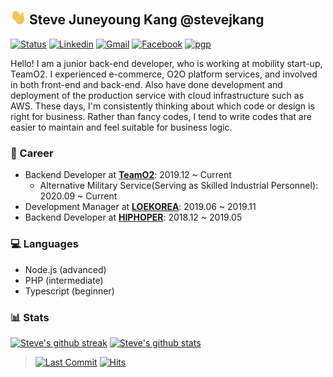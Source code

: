 ## <img src="./assets/waving.gif" width="25px"> Steve Juneyoung Kang @stevejkang

[![Status](https://img.shields.io/badge/status-employed%20-brightgreen.svg)](https://github.com/stevejkang)
[![Linkedin](https://img.shields.io/badge/-iam--stevejkang-blue?style=flat&logo=Linkedin&logoColor=white&link=https://www.linkedin.com/in/iam-stevejkang/)](https://www.linkedin.com/in/iam-stevejkang/)
[![Gmail](https://img.shields.io/badge/-iam@juneyoung.io-d14836?style=flat&logo=Gmail&logoColor=white&link=mailto:iam@juneyoung.io)](mailto:iam@juneyoung.io)
[![Facebook](https://img.shields.io/badge/-stevejkang-1877f2?style=flat&logo=facebook&logoColor=white&link=https://www.facebook.com/stevejkang)](https://www.facebook.com/stevejkang)
[![pgp](https://img.shields.io/keybase/pgp/stevejkang?style=flat&labelColor=313131&color=313131)](https://keybase.io/stevejkang/pgp_keys.asc)

Hello! I am a junior back-end developer, who is working at mobility start-up, TeamO2. I experienced e-commerce, O2O platform services, and involved in both front-end and back-end. Also have done development and deployment of the production service with cloud infrastructure such as AWS. These days, I'm consistently thinking about which code or design is right for business. Rather than fancy codes, I tend to write codes that are easier to maintain and feel suitable for business logic.

### 💼 Career
- Backend Developer at [**TeamO2**](https://carmore.kr/): 2019.12 ~ Current
  - Alternative Military Service(Serving as Skilled Industrial Personnel): 2020.09 ~ Current
- Development Manager at [**LOEKOREA**](http://loekorea.com/): 2019.06 ~ 2019.11
- Backend Developer at [**HIPHOPER**](https://www.hiphoper.com/): 2018.12 ~ 2019.05

### 💻 Languages
- Node.js (advanced)
- PHP (intermediate)
- Typescript (beginner)

### 📊 Stats
[![Steve's github streak](https://github-readme-streak-stats.herokuapp.com/?user=stevejkang&theme=calm)](https://github.com/stevejkang)
[![Steve's github stats](https://github-readme-stats.vercel.app/api?username=stevejkang&show_icons=true&title_color=E08467&icon_color=E08467&text_color=E3CEB2&bg_color=3C4151&count_private=true&hide_rank=true)](https://github.com/stevejkang)

> [![Last Commit](https://img.shields.io/github/last-commit/stevejkang/stevejkang.svg)](https://github.com/stevejkang/stevejkang)
> [![Hits](https://hits.seeyoufarm.com/api/count/incr/badge.svg?url=https%3A%2F%2Fgithub.com%2Fstevejkang%2Fstevejkang)](https://github.com/stevejkang/stevejkang)
